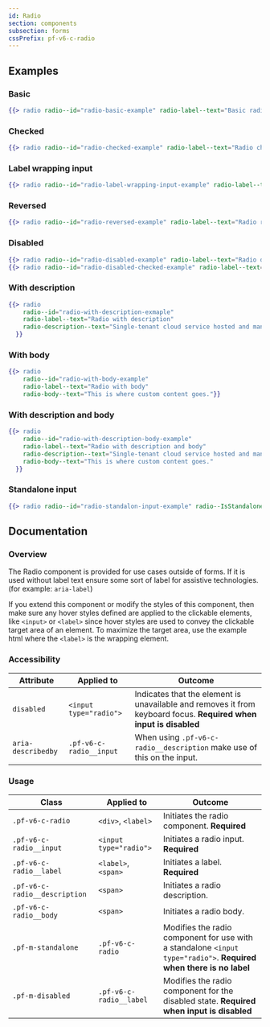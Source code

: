 ```yaml
---
id: Radio
section: components
subsection: forms
cssPrefix: pf-v6-c-radio
---
```


## Examples
### Basic
```hbs
{{> radio radio--id="radio-basic-example" radio-label--text="Basic radio"}}
```

### Checked
```hbs
{{> radio radio--id="radio-checked-example" radio-label--text="Radio checked" radio--IsChecked=true}}
```

### Label wrapping input
```hbs
{{> radio radio--id="radio-label-wrapping-input-example" radio-label--text="Radio label wraps input" radio--IsLabelWrapped=true}}
```

### Reversed
```hbs
{{> radio radio--id="radio-reversed-example" radio-label--text="Radio reversed" radio--IsReversed=true}}
```

### Disabled
```hbs
{{> radio radio--id="radio-disabled-example" radio-label--text="Radio disabled" radio--IsDisabled=true}}
{{> radio radio--id="radio-disabled-checked-example" radio-label--text="Radio disabled checked" radio--IsDisabled=true radio--IsChecked=true}}
```

### With description
```hbs
{{> radio
    radio--id="radio-with-description-exmaple"
    radio-label--text="Radio with description"
    radio-description--text="Single-tenant cloud service hosted and managed by Red Hat that offers high-availability enterprise-grade clusters in a virtual private cloud on AWS od GCP."
  }}
```

### With body
```hbs
{{> radio
    radio--id="radio-with-body-example"
    radio-label--text="Radio with body"
    radio-body--text="This is where custom content goes."}}
```

### With description and body
```hbs
{{> radio
    radio--id="radio-with-description-body-example"
    radio-label--text="Radio with description and body"
    radio-description--text="Single-tenant cloud service hosted and managed by Red Hat that offers high-availability enterprise-grade clusters in a virtual private cloud on AWS od GCP."
    radio-body--text="This is where custom content goes."
  }}
```

### Standalone input
```hbs
{{> radio radio--id="radio-standalon-input-example" radio--IsStandalone=true}}
```

## Documentation
### Overview
The Radio component is provided for use cases outside of forms. If it is used without label text ensure some sort of label for assistive technologies. (for example: `aria-label`)

If you extend this component or modify the styles of this component, then make sure any hover styles defined are applied to the clickable elements, like `<input>` or `<label>` since hover styles are used to convey the clickable target area of an element. To maximize the target area, use the example html where the `<label>` is the wrapping element.

### Accessibility
| Attribute | Applied to | Outcome |
| -- | -- | -- |
| `disabled` | `<input type="radio">` | Indicates that the element is unavailable and removes it from keyboard focus. **Required when input is disabled** |
| `aria-describedby` | `.pf-v6-c-radio__input` |  When using `.pf-v6-c-radio__description` make use of this on the input. |

### Usage
| Class | Applied to | Outcome |
| -- | -- | -- |
| `.pf-v6-c-radio` | `<div>`, `<label>` |  Initiates the radio component. **Required**  |
| `.pf-v6-c-radio__input` | `<input type="radio">` |  Initiates a radio input. **Required**  |
| `.pf-v6-c-radio__label` | `<label>`, `<span>` |  Initiates a label. **Required**  |
| `.pf-v6-c-radio__description` | `<span>` | Initiates a radio description. |
| `.pf-v6-c-radio__body` | `<span>` | Initiates a radio body. |
| `.pf-m-standalone` | `.pf-v6-c-radio` |  Modifies the radio component for use with a standalone `<input type="radio">`. **Required when there is no label** |
| `.pf-m-disabled` | `.pf-v6-c-radio__label` |  Modifies the radio component for the disabled state. **Required when input is disabled** |
